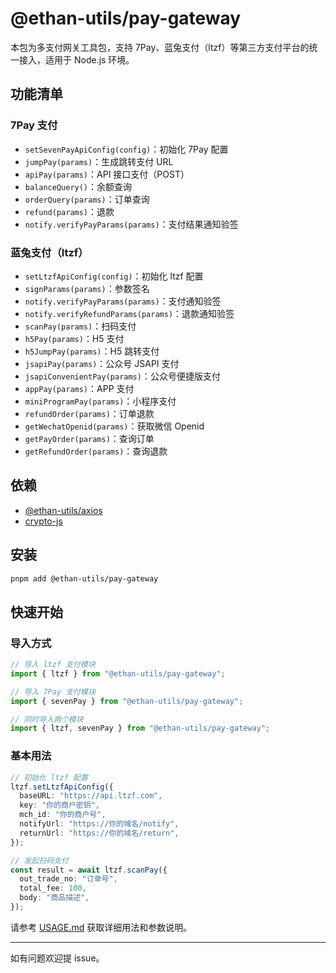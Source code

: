 # @ethan-utils/pay-gateway

本包为多支付网关工具包，支持 7Pay、蓝兔支付（ltzf）等第三方支付平台的统一接入，适用于 Node.js 环境。

## 功能清单

### 7Pay 支付

- `setSevenPayApiConfig(config)`：初始化 7Pay 配置
- `jumpPay(params)`：生成跳转支付 URL
- `apiPay(params)`：API 接口支付（POST）
- `balanceQuery()`：余额查询
- `orderQuery(params)`：订单查询
- `refund(params)`：退款
- `notify.verifyPayParams(params)`：支付结果通知验签

### 蓝兔支付（ltzf）

- `setLtzfApiConfig(config)`：初始化 ltzf 配置
- `signParams(params)`：参数签名
- `notify.verifyPayParams(params)`：支付通知验签
- `notify.verifyRefundParams(params)`：退款通知验签
- `scanPay(params)`：扫码支付
- `h5Pay(params)`：H5 支付
- `h5JumpPay(params)`：H5 跳转支付
- `jsapiPay(params)`：公众号 JSAPI 支付
- `jsapiConvenientPay(params)`：公众号便捷版支付
- `appPay(params)`：APP 支付
- `miniProgramPay(params)`：小程序支付
- `refundOrder(params)`：订单退款
- `getWechatOpenid(params)`：获取微信 Openid
- `getPayOrder(params)`：查询订单
- `getRefundOrder(params)`：查询退款

## 依赖

- [@ethan-utils/axios](https://www.npmjs.com/package/@ethan-utils/axios)
- [crypto-js](https://www.npmjs.com/package/crypto-js)

## 安装

```sh
pnpm add @ethan-utils/pay-gateway
```

## 快速开始

### 导入方式

```ts
// 导入 ltzf 支付模块
import { ltzf } from "@ethan-utils/pay-gateway";

// 导入 7Pay 支付模块
import { sevenPay } from "@ethan-utils/pay-gateway";

// 同时导入两个模块
import { ltzf, sevenPay } from "@ethan-utils/pay-gateway";
```

### 基本用法

```ts
// 初始化 ltzf 配置
ltzf.setLtzfApiConfig({
  baseURL: "https://api.ltzf.com",
  key: "你的商户密钥",
  mch_id: "你的商户号",
  notifyUrl: "https://你的域名/notify",
  returnUrl: "https://你的域名/return",
});

// 发起扫码支付
const result = await ltzf.scanPay({
  out_trade_no: "订单号",
  total_fee: 100,
  body: "商品描述",
});
```

请参考 [USAGE.md](./USAGE.md) 获取详细用法和参数说明。

---

如有问题欢迎提 issue。
